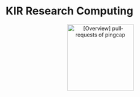 # KIR Research Computing 

<a href="https://next.ossinsight.io/widgets/official/compose-org-overview-stats?owner_id=11855343&activity=pull-requests&period=past_28_days" target="_blank" style="display: block" align="center">
  <picture>
    <source media="(prefers-color-scheme: dark)" srcset="https://next.ossinsight.io/widgets/official/compose-org-overview-stats/thumbnail.png?owner_id=11855343&activity=pull-requests&period=past_28_days&image_size=2x2&color_scheme=dark" width="177" height="auto">
    <img alt="[Overview] pull-requests of pingcap" src="https://next.ossinsight.io/widgets/official/compose-org-overview-stats/thumbnail.png?owner_id=11855343&activity=pull-requests&period=past_28_days&image_size=2x2&color_scheme=light" width="177" height="auto">
  </picture>
</a>

